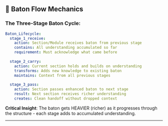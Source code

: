 ## 🏃 Baton Flow Mechanics

### The Three-Stage Baton Cycle:

```yaml
Baton_Lifecycle:
  stage_1_receive:
    action: Section/Module receives baton from previous stage
    contains: All understanding accumulated so far
    requirement: Must acknowledge what came before
  
  stage_2_carry:
    action: Current section holds and builds on understanding
    transforms: Adds new knowledge to existing baton
    maintains: Context from all previous stages
  
  stage_3_pass:
    action: Section passes enhanced baton to next stage
    result: Next section receives richer understanding
    creates: Clean handoff without dropped context
```

**Critical Insight**: The baton gets HEAVIER (richer) as it progresses through the structure - each stage adds to accumulated understanding.

---

